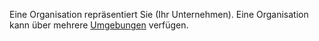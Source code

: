 Eine Organisation repräsentiert Sie (Ihr Unternehmen). Eine Organisation kann über mehrere [Umgebungen](sbt1640280496980.md) verfügen.
